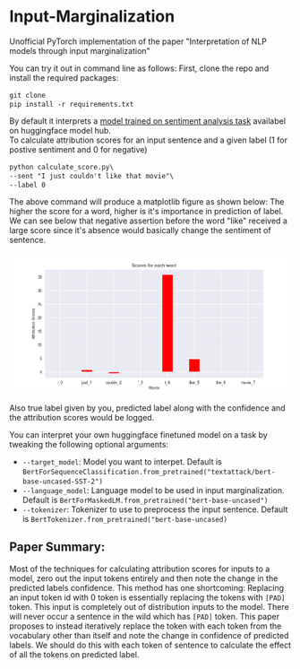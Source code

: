 # Input-Marginalization
Unofficial PyTorch implementation of the paper "Interpretation of NLP models through input marginalization"


You can try it out in command line as follows:
First, clone the repo and install the required packages:
```
git clone 
pip install -r requirements.txt
```
By default it interprets a [model trained on sentiment analysis task](https://huggingface.co/textattack/bert-base-uncased-SST-2) availabel on huggingface model hub.  
To calculate attribution scores for an input sentence and a given label (1 for postive sentiment and 0 for negative)
```
python calculate_score.py\ 
--sent "I just couldn't like that movie"\
--label 0 
```
The above command will produce a matplotlib figure as shown below:
The higher the score for a word, higher is it's importance in prediction of label. We can see below that negative assertion before the word "like" received a large score since it's absence would basically change the sentiment of sentence.

![](figures/Figure_2.png)

Also true label given by you, predicted label along with the confidence and the attribution scores would be logged.


You can interpret your own huggingface finetuned model on a task by tweaking the following optional arguments:

* `--target_model`: Model you want to interpet. Default is `BertForSequenceClassification.from_pretrained("textattack/bert-base-uncased-SST-2")`
* `--language_model`: Language model to be used in input marginalization. Default is `BertForMaskedLM.from_pretrained("bert-base-uncased")`
* `--tokenizer`: Tokenizer to use to preprocess the input sentence. Default is `BertTokenizer.from_pretrained("bert-base-uncased)`


## Paper Summary:

Most of the techniques for calculating attribution scores for inputs to a model, zero out the input tokens entirely and then note the change in the predicted labels confidence. This method has one shortcoming: Replacing an input token id with 0 token is essentially replacing the tokens with `[PAD]` token. This input is completely out of distribution inputs to the model. There will never occur a sentence in the wild which has `[PAD]` token. This paper proposes to instead iteratively replace the token with each token from the vocabulary other than itself and note the change in confidence of predicted labels. We should do this with each token of sentence to calculate the effect of all the tokens on predicted label.
